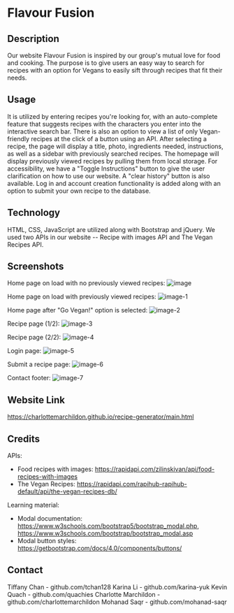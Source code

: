 # Flavour Fusion

## Description
Our website Flavour Fusion is inspired by our group's mutual love for food and cooking. The purpose is to give users an easy way to search for recipes with an option for Vegans to easily sift through recipes that fit their needs.

## Usage
It is utilized by entering recipes you're looking for, with an auto-complete feature that suggests recipes with the characters you enter into the interactive search bar. There is also an option to view a list of only Vegan-friendly recipes at the click of a button using an API. 
After selecting a recipe, the page will display a title, photo, ingredients needed, instructions, as well as a sidebar with previously searched recipes.
The homepage will display previously viewed recipes by pulling them from local storage. For accessibility, we have a "Toggle Instructions" button to give the user clarification on how to use our website. A "clear history" button is also available. Log in and account creation functionality is added along with an option to submit your own recipe to the database.

## Technology
HTML, CSS, JavaScript are utilized along with Bootstrap and jQuery. We used two APIs in our website -- Recipe with images API and The Vegan Recipes API.

## Screenshots
Home page on load with no previously viewed recipes:
![image](https://github.com/charlottemarchildon/recipe-generator/assets/146043078/c8426025-c112-4317-b114-de95b446144d)

Home page on load with previously viewed recipes:
![image-1](https://github.com/charlottemarchildon/recipe-generator/assets/146043078/23921734-3187-40d8-a393-a226e1bcd985)

Home page after "Go Vegan!" option is selected:
![image-2](https://github.com/charlottemarchildon/recipe-generator/assets/146043078/e2bc2293-f3a4-4be2-bb5c-122de4f2be0e)

Recipe page (1/2):
![image-3](https://github.com/charlottemarchildon/recipe-generator/assets/146043078/4058fdb3-f62c-4b41-ba82-89c60378c542)

Recipe page (2/2):
![image-4](https://github.com/charlottemarchildon/recipe-generator/assets/146043078/46bd5988-b21d-436d-8a95-81e1458991ad)

Login page:
![image-5](https://github.com/charlottemarchildon/recipe-generator/assets/146043078/3674f075-f4e4-46ae-ab4f-b5c443843c80)

Submit a recipe page:
![image-6](https://github.com/charlottemarchildon/recipe-generator/assets/146043078/51a3aecc-41af-4ce7-bbeb-bd906ca601ee)

Contact footer:
![image-7](https://github.com/charlottemarchildon/recipe-generator/assets/146043078/dbafff12-11b2-4f8e-8ac6-78de19cf4da9)

## Website Link
https://charlottemarchildon.github.io/recipe-generator/main.html

## Credits
APIs:
- Food recipes with images: https://rapidapi.com/zilinskivan/api/food-recipes-with-images
- The Vegan Recipes: https://rapidapi.com/rapihub-rapihub-default/api/the-vegan-recipes-db/

Learning material:
- Modal documentation: https://www.w3schools.com/bootstrap5/bootstrap_modal.php, https://www.w3schools.com/bootstrap/bootstrap_modal.asp
- Modal button styles: https://getbootstrap.com/docs/4.0/components/buttons/

## Contact
Tiffany Chan - github.com/tchan128
Karina Li - github.com/karina-yuk
Kevin Quach - github.com/quachies
Charlotte Marchildon - github.com/charlottemarchildon
Mohanad Saqr - github.com/mohanad-saqr
